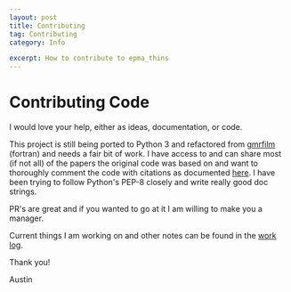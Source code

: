 ```yaml
---
layout: post
title: Contributing
tag: Contributing
category: Info

excerpt: How to contribute to epma_thins
---
```

# Contributing Code

I would love your help, either as ideas, documentation, or code.

This project is still being ported to Python 3 and refactored from [gmrfilm](https://github.com/openafox/gmrfilm) (fortran) and needs a fair bit of work.
I have access to and can share most (if not all) of the papers the original code was based on and want to thoroughly comment the code with citations as documented [here](/epma_thins/refs).
I have been trying to follow Python's PEP-8 closely and write really good doc strings.

PR's are great and if you wanted to go at it I am willing to make you a manager.

Current things I am working on and other notes can be found in the [work log](/epma_thins/log).

Thank you!

Austin
